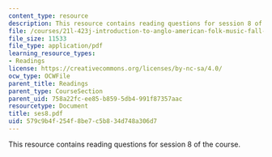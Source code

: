 ```yaml
---
content_type: resource
description: This resource contains reading questions for session 8 of the course.
file: /courses/21l-423j-introduction-to-anglo-american-folk-music-fall-2005/579c9b4f254f8be7c5b834d748a306d7_ses8.pdf
file_size: 11533
file_type: application/pdf
learning_resource_types:
- Readings
license: https://creativecommons.org/licenses/by-nc-sa/4.0/
ocw_type: OCWFile
parent_title: Readings
parent_type: CourseSection
parent_uid: 758a22fc-ee85-b859-5db4-991f87357aac
resourcetype: Document
title: ses8.pdf
uid: 579c9b4f-254f-8be7-c5b8-34d748a306d7
---
```

This resource contains reading questions for session 8 of the course.